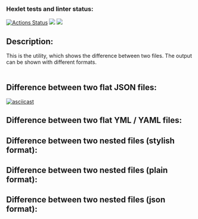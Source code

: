 ### Hexlet tests and linter status:
[![Actions Status](https://github.com/marik-yakovlev/frontend-project-lvl2/workflows/hexlet-check/badge.svg)](https://github.com/marik-yakovlev/frontend-project-lvl2/actions)
<a href="https://codeclimate.com/github/marik-yakovlev/frontend-project-lvl2/maintainability"><img src="https://api.codeclimate.com/v1/badges/3fcfcf54982ba9947863/maintainability" /></a>
<a href="https://codeclimate.com/github/marik-yakovlev/frontend-project-lvl2/test_coverage"><img src="https://api.codeclimate.com/v1/badges/3fcfcf54982ba9947863/test_coverage" /></a>

## Description:
This is the utility, which shows the difference between two files. The output can be shown with different formats.
<br></br>


## Difference between two flat JSON files:
[![asciicast](https://asciinema.org/a/518749.svg)](https://asciinema.org/a/518749)

## Difference between two flat YML / YAML files:


## Difference between two nested files (stylish format):


## Difference between two nested files (plain format):


## Difference between two nested files (json format):
